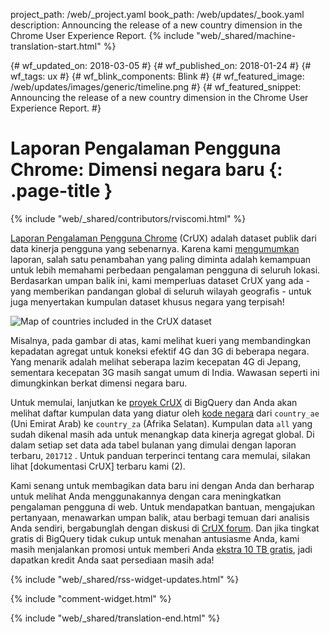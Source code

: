 project_path: /web/_project.yaml
book_path: /web/updates/_book.yaml
description: Announcing the release of a new country dimension in the Chrome User Experience Report.
{% include "web/_shared/machine-translation-start.html" %}

{# wf_updated_on: 2018-03-05 #}
{# wf_published_on: 2018-01-24 #}
{# wf_tags: ux #}
{# wf_blink_components: Blink #}
{# wf_featured_image: /web/updates/images/generic/timeline.png #}
{# wf_featured_snippet: Announcing the release of a new country dimension in the Chrome User Experience Report. #}

# Laporan Pengalaman Pengguna Chrome: Dimensi negara baru {: .page-title }

{% include "web/_shared/contributors/rviscomi.html" %}

<div class="clearfix"></div>

[Laporan Pengalaman Pengguna Chrome](/web/tools/chrome-user-experience-report/) (CrUX) adalah dataset publik dari data kinerja pengguna yang sebenarnya. Karena kami [mengumumkan](https://blog.chromium.org/2017/10/introducing-chrome-user-experience-report.html) laporan, salah satu penambahan yang paling diminta adalah kemampuan untuk lebih memahami perbedaan pengalaman pengguna di seluruh lokasi. Berdasarkan umpan balik ini, kami memperluas dataset CrUX yang ada - yang memberikan pandangan global di seluruh wilayah geografis - untuk juga menyertakan kumpulan dataset khusus negara yang terpisah!

<img src="/web/updates/images/2018/01/crux-countries.png"
    alt="Map of countries included in the CrUX dataset"/>

Misalnya, pada gambar di atas, kami melihat kueri yang membandingkan kepadatan agregat untuk koneksi efektif 4G dan 3G di beberapa negara. Yang menarik adalah melihat seberapa lazim kecepatan 4G di Jepang, sementara kecepatan 3G masih sangat umum di India. Wawasan seperti ini dimungkinkan berkat dimensi negara baru.

Untuk memulai, lanjutkan ke [proyek CrUX](https://bigquery.cloud.google.com/dataset/chrome-ux-report:all) di BigQuery dan Anda akan melihat daftar kumpulan data yang diatur oleh [kode negara](https://en.wikipedia.org/wiki/ISO_3166-1_alpha-2) dari `country_ae` (Uni Emirat Arab) ke `country_za` (Afrika Selatan). Kumpulan data `all` yang sudah dikenal masih ada untuk menangkap data kinerja agregat global. Di dalam setiap set data ada tabel bulanan yang dimulai dengan laporan terbaru, `201712` . Untuk panduan terperinci tentang cara memulai, silakan lihat [dokumentasi CrUX] terbaru kami (2).

Kami senang untuk membagikan data baru ini dengan Anda dan berharap untuk melihat Anda menggunakannya dengan cara meningkatkan pengalaman pengguna di web. Untuk mendapatkan bantuan, mengajukan pertanyaan, menawarkan umpan balik, atau berbagi temuan dari analisis Anda sendiri, bergabunglah dengan diskusi di [CrUX forum](https://groups.google.com/a/chromium.org/forum/#!forum/chrome-ux-report). Dan jika tingkat gratis di BigQuery tidak cukup untuk menahan antusiasme Anda, kami masih menjalankan promosi untuk memberi Anda [ekstra 10 TB gratis](https://docs.google.com/forms/d/e/1FAIpQLSeMYnz93JQuO7rPewVrKpLfxO7JREOysti0CQyRo31bc7cXHA/viewform), jadi dapatkan kredit Anda saat persediaan masih ada!

{% include "web/_shared/rss-widget-updates.html" %}

{% include "comment-widget.html" %}

{% include "web/_shared/translation-end.html" %}